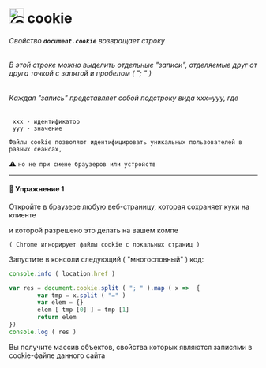 # <img src="https://avatars2.githubusercontent.com/u/19735284?s=40&v=4" width="30" title="Ⓒ Irina Fylyppova ( garevna ) 2019"/> cookie

###### Свойство  **`document.cookie`**  возвращает  строку

###### В этой строке можно выделить отдельные "записи", отделяемые друг от друга точкой с запятой и пробелом  ( "; " )

###### Каждая "запись" представляет собой подстроку вида  xxx=yyy,   где
     xxx - идентификатор
     yyy - значение

`Файлы cookie позволяют идентифицировать уникальных пользователей в разных сеансах,`

:warning: `но не при смене браузеров или устройств`
***

#### 💼 Упражнение 1

Откройте в браузере любую веб-страницу, которая сохраняет куки на клиенте

и которой разрешено это делать на вашем компе

`( Chrome игнорирует файлы cookie с локальных страниц )`

Запустите в консоли следующий ( "многословный" ) код:
```javascript
console.info ( location.href )

var res = document.cookie.split ( "; " ).map ( x =>  {
        var tmp = x.split ( "=" )
        var elem = {}
        elem [ tmp [0] ] = tmp [1]
        return elem
})
console.log ( res )
````
Вы получите массив объектов, свойства которых являются записями в cookie-файле данного сайта
